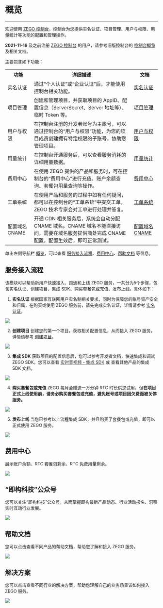# 概览

- - -

欢迎使用 [ZEGO 控制台](https://console.zego.im)，控制台为您提供实名认证、项目管理、用户与权限、用量统计等功能的配置和管理操作。

<Warning title="注意">



**2021-11-16** 及之前注册 [ZEGO 控制台](https://console.zego.im) 的用户，请参考旧版控制台的 [控制台概览](/console-old/overview) 及相关文档。


</Warning>




主要包含如下功能：

<table>

  <tbody><tr>
    <th>功能</th>
    <th>详细描述</th>
    <th>文档</th>
  </tr>
  <tr>
    <td>实名认证</td>
    <td>通过“个人认证”或“企业认证”后，才能使用控制台相关功能。</td>
    <td><a target="_blank" href="/console/verified/real-name-authentication">实名认证</a></td>
  </tr>
  <tr>
    <td>项目管理</td>
    <td>创建和管理项目，并获取项目的 AppID、配置信息（ServerSecret、Server 地址等）、临时 Token 等。</td>
    <td><a target="_blank" href="/console/guide-doc2">项目管理</a></td>
  </tr>
  <tr>
    <td>用户与权限</td>
    <td>在控制台注册的开发者账号为主账号，可以通过控制台的“用户与权限”功能，为您的项目成员创建拥有特定权限的子账号，协助您管理项目。</td>
    <td><a target="_blank" href="/console/users-permissions">用户与权限</a></td>
  </tr>
  <tr>
    <td>用量统计</td>
    <td>在控制台开通服务后，可以查看服务消耗的详细用量数据。</td>
    <td><a target="_blank" href="/console/usage-statistics">用量统计</a></td>
  </tr>
  <tr>
    <td>费用中心</td>
    <td>在使用 ZEGO 提供的产品和服务时，可在控制台的“费用中心”进行充值、账户余额查询、套餐包用量查询等操作。</td>
    <td><a target="_blank" href="/console/package-management">费用中心</a></td>
  </tr>
  <tr>
    <td>工单系统</td>
    <td>在使用产品和服务的过程中如有任何疑问，都可以在控制台的“工单系统”中提交工单， ZEGO 技术专家会对工单进行处理并答复。</td>
    <td><a target="_blank" href="/console/ticket-system">工单系统</a></td>
  </tr>
  <tr>
    <td>配置域名 CNAME</td>
    <td>开通 CDN 相关服务后，系统会自动分配 CNAME 域名。CNAME 域名不能直接访问，需要在域名服务提供商处完成 CNAME 配置，配置生效后，即可正常测试。</td>
    <td><a target="_blank" href="/console/domain-name-configuration-cname">配置域名 CNAME</a></td>
  </tr>
</tbody></table>


单击左侧导航栏 [概览](https://console.zego.im/dashboard)，可以查看 [服务接入流程](#服务接入流程)、[费用中心](#费用中心)、[帮助文档](#帮助文档) 等信息。

## 服务接入流程

该模块可以帮助新用户快速接入、跑通和上线 ZEGO 服务，一共分为5个步骤，包含实名认证、创建项目、集成 SDK、购买套餐包或充值、发布上线。具体如下：

1. **实名认证**
根据国家互联网用户实名制相关要求，同时为保障您的账号资产安全和归属，在购买或使用 ZEGO 服务前，请先完成实名认证，详情请参考 [实名认证](/console/verified/introduction)。
<Frame width="512" height="auto" caption=""><img src="https://doc-media.zego.im/sdk-doc/Pics/Consle/02.png" /></Frame>

2. **创建项目**
创建您的第一个项目，获取相关配置信息，从而接入 ZEGO 服务，详情请参考 [创建项目](/console/create-project)。
<Frame width="512" height="auto" caption=""><img src="https://doc-media.zego.im/sdk-doc/Pics/Consle/03.png" /></Frame>

3. **集成 SDK**
获取项目的配置信息后，您可以参考开发者文档，快速集成和调试 ZEGO SDK。您可以查看 [实时音视频 - 集成 SDK](/real-time-video-android-java/quick-start/integrating-sdk) 或 查看其他产品的集成 SDK 文档。
<Frame width="512" height="auto" caption=""><img src="https://doc-media.zego.im/sdk-doc/Pics/Consle/04.png" /></Frame>

4. **购买套餐包或充值**
ZEGO 每月会赠送一万分钟 RTC 时长供您试用，但**在项目正式上线使用前，请务必购买套餐包或充值，避免账号或项目因欠费而被关停服务。**
<Frame width="512" height="auto" caption=""><img src="https://doc-media.zego.im/sdk-doc/Pics/Consle/05.png" /></Frame>

5. **发布上线**
当您已参考以上流程集成 SDK，并且购买了套餐包或充值，即可以正式使用 ZEGO 服务。
<Frame width="512" height="auto" caption=""><img src="https://doc-media.zego.im/sdk-doc/Pics/Consle/06.png" /></Frame>

## 费用中心

展示账户余额、RTC 套餐包剩余、RTC 免费用量剩余。

<Frame width="512" height="auto" caption=""><img src="https://doc-media.zego.im/sdk-doc/Pics/Consle/07.png" /></Frame>

## “即构科技”公众号

您可以关注“即构科技”公众号，从而掌握即构最新产品动态、行业活动报名、洞察实时互动行业发展。

<Frame width="512" height="auto" caption=""><img src="https://doc-media.zego.im/sdk-doc/Pics/Consle/08.png" /></Frame>

## 帮助文档

您可以点击查看不同产品的帮助文档，帮助您了解和接入 ZEGO 服务。

<Frame width="512" height="auto" caption=""><img src="https://doc-media.zego.im/sdk-doc/Pics/Consle/09.png" /></Frame>

## 解决方案

您可以点击查看不同行业的解决方案，帮助您理解自己的业务场景该如何接入 ZEGO 服务。

<Frame width="512" height="auto" caption=""><img src="https://doc-media.zego.im/sdk-doc/Pics/Consle/11.png" /></Frame>
